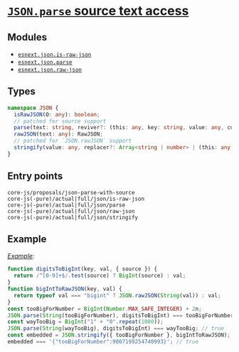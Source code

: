 # [`JSON.parse` source text access](https://github.com/tc39/proposal-json-parse-with-source)

## Modules

- [`esnext.json.is-raw-json`](https://github.com/zloirock/core-js/blob/master/packages/core-js/modules/esnext.json.is-raw-json.js)
- [`esnext.json.parse`](https://github.com/zloirock/core-js/blob/master/packages/core-js/modules/esnext.json.parse.js)
- [`esnext.json.raw-json`](https://github.com/zloirock/core-js/blob/master/packages/core-js/modules/esnext.json.raw-json.js)

## Types

```ts
namespace JSON {
  isRawJSON(O: any): boolean;
  // patched for source support
  parse(text: string, reviver?: (this: any, key: string, value: any, context: { source?: string }) => any): any;
  rawJSON(text: any): RawJSON;
  // patched for `JSON.rawJSON` support
  stringify(value: any, replacer?: Array<string | number> | (this: any, key: string, value: any) => any, space?: string | number): string | void;
}
```

## Entry points

```
core-js/proposals/json-parse-with-source
core-js(-pure)/actual|full/json/is-raw-json
core-js(-pure)/actual|full/json/parse
core-js(-pure)/actual|full/json/raw-json
core-js(-pure)/actual|full/json/stringify
```

## Example

[_Example_](https://tinyurl.com/22phm569):

```js
function digitsToBigInt(key, val, { source }) {
  return /^[0-9]+$/.test(source) ? BigInt(source) : val;
}
function bigIntToRawJSON(key, val) {
  return typeof val === "bigint" ? JSON.rawJSON(String(val)) : val;
}
const tooBigForNumber = BigInt(Number.MAX_SAFE_INTEGER) + 2n;
JSON.parse(String(tooBigForNumber), digitsToBigInt) === tooBigForNumber; // true
const wayTooBig = BigInt("1" + "0".repeat(1000));
JSON.parse(String(wayTooBig), digitsToBigInt) === wayTooBig; // true
const embedded = JSON.stringify({ tooBigForNumber }, bigIntToRawJSON);
embedded === '{"tooBigForNumber":9007199254740993}'; // true
```
